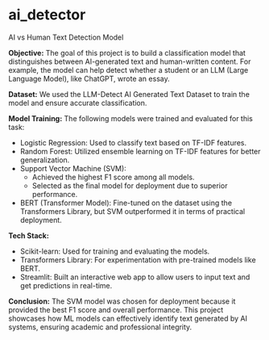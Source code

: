 # ai_detector
AI vs Human Text Detection Model 

**Objective:**
The goal of this project is to build a classification model that distinguishes between AI-generated text and human-written content. For example, the model can help detect whether a student or an LLM (Large Language Model), like ChatGPT, wrote an essay.

**Dataset:** 
We used the LLM-Detect AI Generated Text Dataset to train the model and ensure accurate classification.


**Model Training:**
The following models were trained and evaluated for this task:

- Logistic Regression: Used to classify text based on TF-IDF features.
- Random Forest: Utilized ensemble learning on TF-IDF features for better generalization.
- Support Vector Machine (SVM): 
  - Achieved the highest F1 score among all models.
  - Selected as the final model for deployment due to superior performance.  
- BERT (Transformer Model): Fine-tuned on the dataset using the Transformers Library, but SVM outperformed it in terms of practical deployment.

**Tech Stack:**
- Scikit-learn: Used for training and evaluating the models.  
- Transformers Library: For experimentation with pre-trained models like BERT.  
- Streamlit: Built an interactive web app to allow users to input text and get predictions in real-time.


**Conclusion:**
The SVM model was chosen for deployment because it provided the best F1 score and overall performance. This project showcases how ML models can effectively identify text generated by AI systems, ensuring academic and professional integrity.
